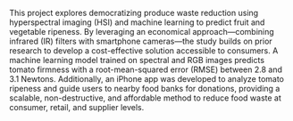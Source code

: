 This project explores democratizing produce waste reduction using hyperspectral imaging (HSI) and machine learning to predict fruit and vegetable ripeness. By leveraging an economical approach—combining infrared (IR) filters with smartphone cameras—the study builds on prior research to develop a cost-effective solution accessible to consumers. A machine learning model trained on spectral and RGB images predicts tomato firmness with a root-mean-squared error (RMSE) between 2.8 and 3.1 Newtons. Additionally, an iPhone app was developed to analyze tomato ripeness and guide users to nearby food banks for donations, providing a scalable, non-destructive, and affordable method to reduce food waste at consumer, retail, and supplier levels.








